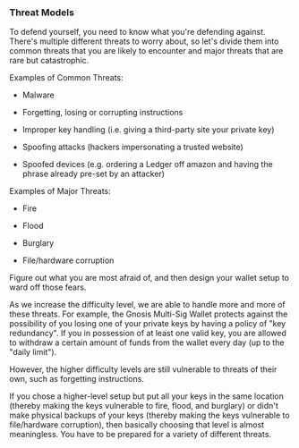 ### Threat Models

To defend yourself, you need to know what you're defending against. There's multiple different threats to worry about, so let's divide them into common threats that you are likely to encounter and major threats that are rare but catastrophic.

Examples of Common Threats:
 - Malware
 
 - Forgetting, losing or corrupting instructions
 
 - Improper key handling (i.e. giving a third-party site your private key)
 
 - Spoofing attacks (hackers impersonating a trusted website)
 
 - Spoofed devices (e.g. ordering a Ledger off amazon and having the phrase already pre-set by an attacker)

Examples of Major Threats:
 - Fire
 
 - Flood
 
 - Burglary
 
 - File/hardware corruption

Figure out what you are most afraid of, and then design your wallet setup to ward off those fears.

As we increase the difficulty level, we are able to handle more and more of these threats. For example, the Gnosis Multi-Sig Wallet protects against the possibility of you losing one of your private keys by having a policy of "key redundancy". If you in possession of at least one valid key, you are allowed to withdraw a certain amount of funds from the wallet every day (up to the "daily limit").

However, the higher difficulty levels are still vulnerable to threats of their own, such as forgetting instructions.

If you chose a higher-level setup but put all your keys in the same location (thereby making the keys vulnerable to fire, flood, and burglary) or didn't make physical backups of your keys (thereby making the keys vulnerable to file/hardware corruption), then basically choosing that level is almost meaningless. You have to be prepared for a variety of different threats.